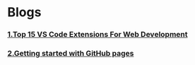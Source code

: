 # Blogs
###  [1.Top 15 VS Code Extensions For Web Development](https://rameshchandra22.hashnode.dev/top-15-vs-code-extensions-for-web-development)
###  [2.Getting started with GitHub pages](https://rameshchandra22.hashnode.dev/getting-started-with-github-pages)
